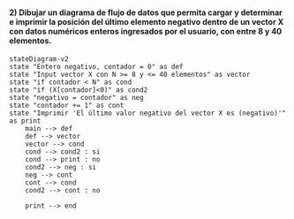 #### 2) Dibujar un diagrama de flujo de datos que permita cargar y determinar e imprimir la posición del último elemento negativo dentro de un vector X con datos numéricos enteros ingresados por el usuario, con entre 8 y 40 elementos.
```mermaid
stateDiagram-v2
state "Entero negativo, contador = 0" as def
state "Input vector X con N >= 8 y <= 40 elementos" as vector
state "if contador < N" as cond
state "if (X[contador]<0)" as cond2
state "negativo = contador" as neg
state "contador += 1" as cont
state "Imprimir 'El último valor negativo del vector X es (negativo)'" as print
    main --> def
    def --> vector
    vector --> cond
    cond --> cond2 : si
    cond --> print : no
    cond2 --> neg : si
    neg --> cont
    cont --> cond
    cond2 --> cont : no
    
    print --> end
```
